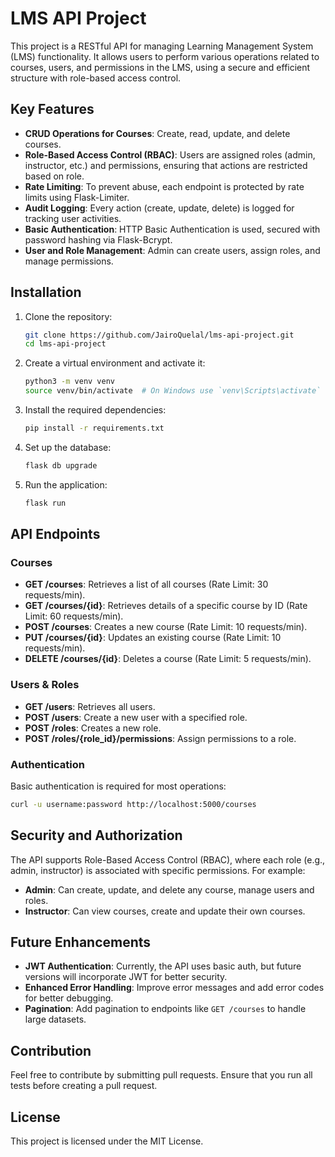 
# LMS API Project

This project is a RESTful API for managing Learning Management System (LMS) functionality. It allows users to perform various operations related to courses, users, and permissions in the LMS, using a secure and efficient structure with role-based access control.

## Key Features

- **CRUD Operations for Courses**: Create, read, update, and delete courses.
- **Role-Based Access Control (RBAC)**: Users are assigned roles (admin, instructor, etc.) and permissions, ensuring that actions are restricted based on role.
- **Rate Limiting**: To prevent abuse, each endpoint is protected by rate limits using Flask-Limiter.
- **Audit Logging**: Every action (create, update, delete) is logged for tracking user activities.
- **Basic Authentication**: HTTP Basic Authentication is used, secured with password hashing via Flask-Bcrypt.
- **User and Role Management**: Admin can create users, assign roles, and manage permissions.

## Installation

1. Clone the repository:
    ```bash
    git clone https://github.com/JairoQuelal/lms-api-project.git
    cd lms-api-project
    ```

2. Create a virtual environment and activate it:
    ```bash
    python3 -m venv venv
    source venv/bin/activate  # On Windows use `venv\Scripts\activate`
    ```

3. Install the required dependencies:
    ```bash
    pip install -r requirements.txt
    ```

4. Set up the database:
    ```bash
    flask db upgrade
    ```

5. Run the application:
    ```bash
    flask run
    ```

## API Endpoints

### Courses
- **GET /courses**: Retrieves a list of all courses (Rate Limit: 30 requests/min).
- **GET /courses/{id}**: Retrieves details of a specific course by ID (Rate Limit: 60 requests/min).
- **POST /courses**: Creates a new course (Rate Limit: 10 requests/min).
- **PUT /courses/{id}**: Updates an existing course (Rate Limit: 10 requests/min).
- **DELETE /courses/{id}**: Deletes a course (Rate Limit: 5 requests/min).

### Users & Roles
- **GET /users**: Retrieves all users.
- **POST /users**: Create a new user with a specified role.
- **POST /roles**: Creates a new role.
- **POST /roles/{role_id}/permissions**: Assign permissions to a role.

### Authentication
Basic authentication is required for most operations:
```bash
curl -u username:password http://localhost:5000/courses
```

## Security and Authorization
The API supports Role-Based Access Control (RBAC), where each role (e.g., admin, instructor) is associated with specific permissions. For example:
- **Admin**: Can create, update, and delete any course, manage users and roles.
- **Instructor**: Can view courses, create and update their own courses.

## Future Enhancements

- **JWT Authentication**: Currently, the API uses basic auth, but future versions will incorporate JWT for better security.
- **Enhanced Error Handling**: Improve error messages and add error codes for better debugging.
- **Pagination**: Add pagination to endpoints like `GET /courses` to handle large datasets.

## Contribution
Feel free to contribute by submitting pull requests. Ensure that you run all tests before creating a pull request.

## License
This project is licensed under the MIT License.
